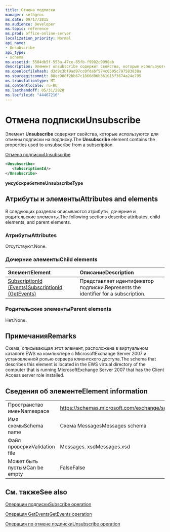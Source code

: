 ```yaml
---
title: Отмена подписки
manager: sethgros
ms.date: 09/17/2015
ms.audience: Developer
ms.topic: reference
ms.prod: office-online-server
localization_priority: Normal
api_name:
- Unsubscribe
api_type:
- schema
ms.assetid: 5584db5f-553a-47ce-85fb-f9902c9990ab
description: Элемент unsubscribe содержит свойства, которые используются для отмены подписки на подписку.
ms.openlocfilehash: d3d9c3bf9ad97cc0fdabf574c6505c797583838a
ms.sourcegitcommit: 88ec988f2bb67c1866d06b361615f3674a24e795
ms.translationtype: MT
ms.contentlocale: ru-RU
ms.lasthandoff: 05/31/2020
ms.locfileid: "44467216"
---
```

# <a name="unsubscribe"></a><span data-ttu-id="fd997-103">Отмена подписки</span><span class="sxs-lookup"><span data-stu-id="fd997-103">Unsubscribe</span></span>

<span data-ttu-id="fd997-104">Элемент **Unsubscribe** содержит свойства, которые используются для отмены подписки на подписку.</span><span class="sxs-lookup"><span data-stu-id="fd997-104">The **Unsubscribe** element contains the properties used to unsubscribe from a subscription.</span></span> 
  
[<span data-ttu-id="fd997-105">Отмена подписки</span><span class="sxs-lookup"><span data-stu-id="fd997-105">Unsubscribe</span></span>](unsubscribe.md)
  
```xml
<Unsubscribe>
   <SubscriptionId/>
</Unsubscribe>
```

 <span data-ttu-id="fd997-106">**унсубскрибетипе**</span><span class="sxs-lookup"><span data-stu-id="fd997-106">**UnsubscribeType**</span></span>
## <a name="attributes-and-elements"></a><span data-ttu-id="fd997-107">Атрибуты и элементы</span><span class="sxs-lookup"><span data-stu-id="fd997-107">Attributes and elements</span></span>

<span data-ttu-id="fd997-108">В следующих разделах описываются атрибуты, дочерние и родительские элементы.</span><span class="sxs-lookup"><span data-stu-id="fd997-108">The following sections describe attributes, child elements, and parent elements.</span></span>
  
### <a name="attributes"></a><span data-ttu-id="fd997-109">Атрибуты</span><span class="sxs-lookup"><span data-stu-id="fd997-109">Attributes</span></span>

<span data-ttu-id="fd997-110">Отсутствуют.</span><span class="sxs-lookup"><span data-stu-id="fd997-110">None.</span></span>
  
### <a name="child-elements"></a><span data-ttu-id="fd997-111">Дочерние элементы</span><span class="sxs-lookup"><span data-stu-id="fd997-111">Child elements</span></span>

|<span data-ttu-id="fd997-112">**Элемент**</span><span class="sxs-lookup"><span data-stu-id="fd997-112">**Element**</span></span>|<span data-ttu-id="fd997-113">**Описание**</span><span class="sxs-lookup"><span data-stu-id="fd997-113">**Description**</span></span>|
|:-----|:-----|
|[<span data-ttu-id="fd997-114">SubscriptionId (Events)</span><span class="sxs-lookup"><span data-stu-id="fd997-114">SubscriptionId (GetEvents)</span></span>](subscriptionid-getevents.md) <br/> |<span data-ttu-id="fd997-115">Представляет идентификатор подписки.</span><span class="sxs-lookup"><span data-stu-id="fd997-115">Represents the identifier for a subscription.</span></span>  <br/> |
   
### <a name="parent-elements"></a><span data-ttu-id="fd997-116">Родительские элементы</span><span class="sxs-lookup"><span data-stu-id="fd997-116">Parent elements</span></span>

<span data-ttu-id="fd997-117">Нет.</span><span class="sxs-lookup"><span data-stu-id="fd997-117">None.</span></span>
  
## <a name="remarks"></a><span data-ttu-id="fd997-118">Примечания</span><span class="sxs-lookup"><span data-stu-id="fd997-118">Remarks</span></span>

<span data-ttu-id="fd997-119">Схема, описывающая этот элемент, расположена в виртуальном каталоге EWS на компьютере с MicrosoftExchange Server 2007 и установленной ролью сервера клиентского доступа.</span><span class="sxs-lookup"><span data-stu-id="fd997-119">The schema that describes this element is located in the EWS virtual directory of the computer that is running MicrosoftExchange Server 2007 that has the Client Access server role installed.</span></span>
  
## <a name="element-information"></a><span data-ttu-id="fd997-120">Сведения об элементе</span><span class="sxs-lookup"><span data-stu-id="fd997-120">Element information</span></span>

|||
|:-----|:-----|
|<span data-ttu-id="fd997-121">Пространство имен</span><span class="sxs-lookup"><span data-stu-id="fd997-121">Namespace</span></span>  <br/> |https://schemas.microsoft.com/exchange/services/2006/messages  <br/> |
|<span data-ttu-id="fd997-122">Имя схемы</span><span class="sxs-lookup"><span data-stu-id="fd997-122">Schema name</span></span>  <br/> |<span data-ttu-id="fd997-123">Схема Messages</span><span class="sxs-lookup"><span data-stu-id="fd997-123">Messages schema</span></span>  <br/> |
|<span data-ttu-id="fd997-124">Файл проверки</span><span class="sxs-lookup"><span data-stu-id="fd997-124">Validation file</span></span>  <br/> |<span data-ttu-id="fd997-125">Messages. xsd</span><span class="sxs-lookup"><span data-stu-id="fd997-125">Messages.xsd</span></span>  <br/> |
|<span data-ttu-id="fd997-126">Может быть пустым</span><span class="sxs-lookup"><span data-stu-id="fd997-126">Can be empty</span></span>  <br/> |<span data-ttu-id="fd997-127">False</span><span class="sxs-lookup"><span data-stu-id="fd997-127">False</span></span>  <br/> |
   
## <a name="see-also"></a><span data-ttu-id="fd997-128">См. также</span><span class="sxs-lookup"><span data-stu-id="fd997-128">See also</span></span>



[<span data-ttu-id="fd997-129">Операции подписки</span><span class="sxs-lookup"><span data-stu-id="fd997-129">Subscribe operation</span></span>](subscribe-operation.md)
  
[<span data-ttu-id="fd997-130">Операция GetEvents</span><span class="sxs-lookup"><span data-stu-id="fd997-130">GetEvents operation</span></span>](getevents-operation.md)
  
[<span data-ttu-id="fd997-131">Операция по отмене подписки</span><span class="sxs-lookup"><span data-stu-id="fd997-131">Unsubscribe operation</span></span>](unsubscribe-operation.md)

